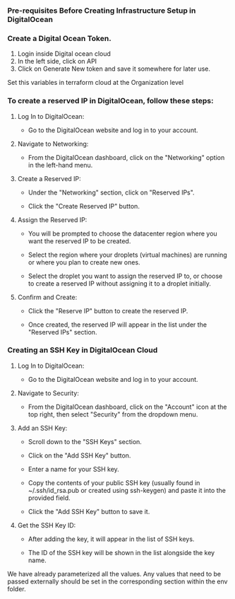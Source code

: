 ### Pre-requisites Before Creating Infrastructure Setup in DigitalOcean
 
### **Create a Digital Ocean Token.**

1.  Login inside Digital ocean cloud
2.  In the left side, click on API 
3.  Click on Generate New token and save it somewhere for later use.

 Set this variables in terraform cloud at the Organization level

### **To create a reserved IP in DigitalOcean, follow these steps:**

1. Log In to DigitalOcean:

    - Go to the DigitalOcean website and log in to your account.

2. Navigate to Networking:

   - From the DigitalOcean dashboard, click on the "Networking" option in the left-hand menu.

3. Create a Reserved IP:

   - Under the "Networking" section, click on "Reserved IPs".

   - Click the "Create Reserved IP" button.

4. Assign the Reserved IP:

    - You will be prompted to choose the datacenter region where you want the reserved IP to be created.

    - Select the region where your droplets (virtual machines) are running or where you plan to create new ones.

    - Select the droplet you want to assign the reserved IP to, or choose to create a reserved IP without assigning it to a droplet initially.

4. Confirm and Create:

    - Click the "Reserve IP" button to create the reserved IP.

    - Once created, the reserved IP will appear in the list under the "Reserved IPs" section.


### Creating an SSH Key in DigitalOcean Cloud


1. Log In to DigitalOcean:

   - Go to the DigitalOcean website and log in to your account.

2. Navigate to Security:

   - From the DigitalOcean dashboard, click on the "Account" icon at the top right, then select "Security" from the dropdown menu.

3. Add an SSH Key:

   - Scroll down to the "SSH Keys" section.

   - Click on the "Add SSH Key" button.

   - Enter a name for your SSH key.

   - Copy the contents of your public SSH key (usually found in ~/.ssh/id_rsa.pub or created using ssh-keygen) and paste it into the provided field.

   - Click the "Add SSH Key" button to save it.

4. Get the SSH Key ID:

   - After adding the key, it will appear in the list of SSH keys.

   - The ID of the SSH key will be shown in the list alongside the key name.




We have already parameterized all the values. Any values that need to be passed externally should be set in the corresponding section within the env folder.



